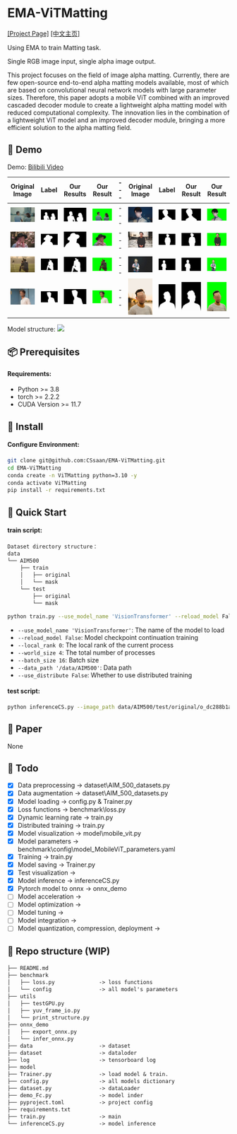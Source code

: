 # EMA-ViTMatting

[[Project Page]](https://github.com/CSsaan/EMA-ViTMatting/) [[中文主页]](https://github.com/CSsaan/EMA-ViTMatting/README_CN.md)

Using EMA to train Matting task. 

Single RGB image input, single alpha image output.

This project focuses on the field of image alpha matting. Currently, there are few open-source end-to-end alpha matting models available, most of which are based on convolutional neural network models with large parameter sizes. Therefore, this paper adopts a mobile ViT combined with an improved cascaded decoder module to create a lightweight alpha matting model with reduced computational complexity. The innovation lies in the combination of a lightweight ViT model and an improved decoder module, bringing a more efficient solution to the alpha matting field.

## 👀 Demo

Demo: [Bilibili Video](https://www.bilibili.com/)

| **Original Image** | **Label** | **Our Results**  | **Our Result** | --- | **Original Image** | **Label** | **Our Result**  | **Our Result** |
| --- | --- | --- | --- | --- | --- | --- | --- | --- |
| <img src="result/p_f7b2317f.jpg">  | <img src="result/lab_p_f7b2317f.png">  | <img src="result/pre_p_f7b2317f.png">  | <img src="result/green_p_f7b2317f.png"> | --- | <img src="result/p_f89c7881.jpg">  | <img src="result/lab_p_f89c7881.png">  | <img src="result/pre_p_f89c7881.png">  | <img src="result/green_p_f89c7881.png"> |
| <img src="result/p_f30f22fd.jpg">  | <img src="result/lab_p_f30f22fd.png">  | <img src="result/pre_p_f30f22fd.png">  | <img src="result/green_p_f30f22fd.png"> | --- | <img src="result/p_fcb9a19e.jpg">  | <img src="result/lab_p_fcb9a19e.png">  | <img src="result/pre_p_fcb9a19e.png">  | <img src="result/green_p_fcb9a19e.png"> |
| <img src="result/p_f053bec5.jpg">  | <img src="result/lab_p_f053bec5.png">  | <img src="result/pre_p_f053bec5.png">  | <img src="result/green_p_f053bec5.png"> | --- | <img src="result/p_fe6a4bfe.jpg">  | <img src="result/lab_p_fe6a4bfe.png">  | <img src="result/pre_p_fe6a4bfe.png">  | <img src="result/green_p_fe6a4bfe.png"> |
| <img src="result/p_f879fac6.jpg">  | <img src="result/lab_p_f879fac6.png">  | <img src="result/pre_p_f879fac6.png">  | <img src="result/green_p_f879fac6.png"> | --- | <img src="result/p_fdaa48dd.jpg">  | <img src="result/lab_p_fdaa48dd.png">  | <img src="result/pre_p_fdaa48dd.png">  | <img src="result/green_p_fdaa48dd.png"> |


Model structure:
<img src="/.png" width="600">

## 📦 Prerequisites

#### Requirements:
- Python >= 3.8
- torch >= 2.2.2
- CUDA Version >= 11.7

## 🔧 Install

#### Configure Environment:

```bash
git clone git@github.com:CSsaan/EMA-ViTMatting.git
cd EMA-ViTMatting
conda create -n ViTMatting python=3.10 -y
conda activate ViTMatting
pip install -r requirements.txt
```

## 🚀 Quick Start

#### train script:

```
Dataset directory structure：
data
└── AIM500
    ├── train
    │   ├── original
    │   └── mask
    └── test
        ├── original
        └── mask
```

```bash
python train.py --use_model_name 'VisionTransformer' --reload_model False --local_rank 0 --world_size 4 --batch_size 16 --data_path '/data/AIM500' --use_distribute False
```
* `--use_model_name 'VisionTransformer'`: The name of the model to load
* `--reload_model False`: Model checkpoint continuation training
* `--local_rank 0`: The local rank of the current process
* `--world_size 4`: The total number of processes
* `--batch_size 16`: Batch size
* `--data_path '/data/AIM500'`: Data path
* `--use_distribute False`: Whether to use distributed training

#### test script:
```bash
python inferenceCS.py --image_path data/AIM500/test/original/o_dc288b1a.jpg --model_name MobileViT_194_pure
```

## 📖 Paper

None

## 🎯 Todo

- [x] Data preprocessing               -> dataset\AIM_500_datasets.py
- [x] Data augmentation                -> dataset\AIM_500_datasets.py
- [x] Model loading                    -> config.py & Trainer.py
- [x] Loss functions                   -> benchmark\loss.py
- [x] Dynamic learning rate            -> train.py
- [x] Distributed training             -> train.py
- [x] Model visualization              -> model\mobile_vit.py
- [x] Model parameters                 -> benchmark\config\model_MobileViT_parameters.yaml
- [x] Training                         -> train.py
- [x] Model saving                     -> Trainer.py
- [x] Test visualization               ->
- [x] Model inference                  -> inferenceCS.py
- [x] Pytorch model to onnx            -> onnx_demo
- [ ] Model acceleration               ->
- [ ] Model optimization               ->
- [ ] Model tuning                     ->
- [ ] Model integration                ->
- [ ] Model quantization, compression, deployment  ->

## 📂 Repo structure (WIP)

```
├── README.md
├── benchmark
│   ├── loss.py              -> loss functions
│   └── config               -> all model's parameters
├── utils
│   ├── testGPU.py
│   ├── yuv_frame_io.py
│   └── print_structure.py
├── onnx_demo
│   ├── export_onnx.py
│   └── infer_onnx.py
├── data                     -> dataset
├── dataset                  -> dataloder
├── log                      -> tensorboard log
├── model
├── Trainer.py               -> load model & train.
├── config.py                -> all models dictionary
├── dataset.py               -> dataLoader
├── demo_Fc.py               -> model inder
├── pyproject.toml           -> project config
├── requirements.txt
├── train.py                 -> main
└── inferenceCS.py           -> model inference
```